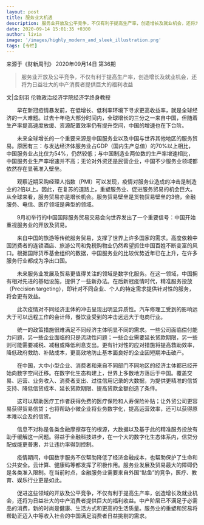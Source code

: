 ```yaml
---
layout: post
title: 服务业大机遇
description: 服务业开放及公平竞争，不仅有利于提高生产率，创造增长及就业机会，还将为日益壮大的中产消费者提供巨大的福利收益
date: 2020-09-14 15:01:35 +0300
author: livia
image: '/images/highly_modern_and_sleek_illustration.png'
tags: [专栏]
---
```

来源于《财新周刊》 2020年09月14日 第36期


> 服务业开放及公平竞争，不仅有利于提高生产率，创造增长及就业机会，还将为日益壮大的中产消费者提供巨大的福利收益

文|金刻羽 伦敦政治经济学院经济学终身教授

　　早在新冠疫情暴发前，在低增长、低利率环境下寻求更高收益率，就是全球经济的一大难题。过去十年绝大部分时间内，全球增长的三分之一来自中国，但随着生产率提高速度放缓、资源配置效率仍有提升空间，中国的增速也在下台阶。

　　未来全球增长的一个重要来源是中国服务业以及中国与世界其他地区的服务贸易。原因有三：与发达经济体服务业占GDP（国内生产总值）的70%以上相比，中国服务业占比仅为54%，仍然较低；与中国制造业两位数的生产率增速相比，中国服务业生产率增速并不高；无论对外资还是民营企业，中国不少服务业领域都依然存在显著准入壁垒。

　　观察近期采购经理人指数（PMI）可以发现，疫情对服务业造成的冲击是制造业的2倍以上。因此，在复苏的道路上，重塑服务业、促进服务贸易的机会巨大。从全球来看，服务贸易亦是增长机会。服务贸易壁垒是货物贸易壁垒的3倍，金融服务、电信、医疗领域是典型的领域。

　　9月初举行的中国国际服务贸易交易会向世界发出了一个重要信号：中国开始重视服务业的开放及贸易。

　　来自中国的旅游等传统服务贸易，支撑了世界上许多国家的需求。高度依赖中国消费者的连锁酒店、旅游公司和免税购物业仍然希望抓住中国百姓不断变富的风口。根据国际货币基金组织的数据，中国服务业的比较优势近年已在上升，在许多服务行业都成为净出口国。

　　未来服务业发展及贸易更值得关注的领域是数字化服务。在这一领域，中国拥有相对先进的基础设施，提供了一些新办法。在后新冠疫情时代，精准服务投放（Precision targeting），即针对不同企业、个人的特定需求提供针对性的服务，将会更有效益。

　　此次疫情对不同经济主体的冲击呈现出明显异质性。汽车修理工受到的影响远大于可以远程工作的会计师，餐饮业受到的冲击远远大于电商行业。

　　统一的政策措施很难满足不同经济主体明显不同的需求。一些公司面临偿付能力问题，另一些企业面临的只是流动性问题；一些企业需要延长贷款期限，另一些则可能需要减税、减租或降低利息支出。更有针对性的应对措施将提高救助效率，降低政府救助、补贴成本，更高效地防止基本面良好的企业因短期冲击破产。

　　在中国，大中小型企业、消费者和来自不同部门不同地区的经济主体都已经开始向数字空间迁移。在数字化生态构建上，世界上多数地方落后于中国。覆盖交易、运营、业务收入、消费者支出、过往信用记录的大数据，为提供更精准的信贷支持、降低信贷成本、延长贷款期限、提高贷款金额创造了条件。

　　这可以帮助医疗工作者获得免费的医疗保险和人寿保险补贴；让外贸公司更容易获得贸易信贷；也将帮助小微企业将业务数字化，提高运营效率，还可以获得原本难以企及的信贷。

　　信息不对称是各类金融摩擦存在的根源，大数据以及基于此的精准服务投放有助于缓解这一问题。得益于金融科技进步，在一个大的数字化生态体系内，信贷分配或能更普惠，并让违约率得到控制。

　　疫情期间，中国数字服务不仅帮助降低了经济金融成本，也帮助保护了生命和公共安全。云计算、健康码等都发挥了积极作用。服务业发展及贸易最大的障碍仍是各类准入限制。在当前时点，金融服务业需要来自外国“鲇鱼”的竞争，医疗、教育、娱乐行业更是如此。

　　促进这些领域的开放及公平竞争，不仅有利于提高生产率，创造增长及就业机会，还将为日益壮大的中产消费者提供巨大的福利收益。中产阶层已不满足于必需品的消费，新的时尚是健康、生活方式和更高的生活质量。服务业的重塑和贸易将帮助正迈入中等收入社会的中国满足消费者日益挑剔的需求。
